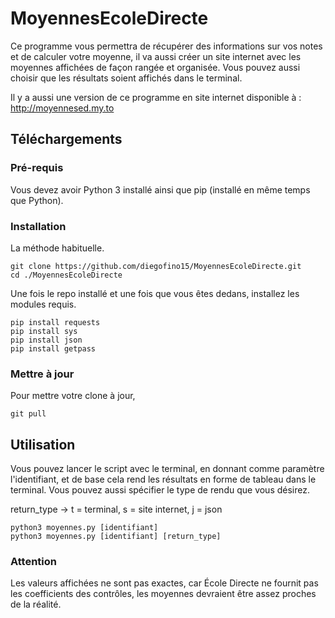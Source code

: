 # MoyennesEcoleDirecte
Ce programme vous permettra de récupérer des informations sur vos notes et de calculer votre moyenne, il va aussi créer un site internet avec les moyennes affichées de façon rangée et organisée. Vous pouvez aussi choisir que les résultats soient affichés dans le terminal.

Il y a aussi une version de ce programme en site internet disponible à : http://moyennesed.my.to

## Téléchargements

### Pré-requis
Vous devez avoir Python 3 installé ainsi que pip (installé en même temps que Python).
### Installation
La méthode habituelle.

```console
git clone https://github.com/diegofino15/MoyennesEcoleDirecte.git
cd ./MoyennesEcoleDirecte
```

Une fois le repo installé et une fois que vous êtes dedans, installez les modules requis.
```console
pip install requests
pip install sys
pip install json
pip install getpass
```


### Mettre à jour
Pour mettre votre clone à jour,
```console
git pull
```

## Utilisation

Vous pouvez lancer le script avec le terminal, en donnant comme paramètre l'identifiant, et de base cela rend les résultats en forme de tableau dans le terminal. Vous pouvez aussi spécifier le type de rendu que vous désirez.

return_type -> t = terminal, s = site internet, j = json

```console
python3 moyennes.py [identifiant]
python3 moyennes.py [identifiant] [return_type]
```

### Attention
Les valeurs affichées ne sont pas exactes, car École Directe ne fournit pas les coefficients des contrôles, les moyennes devraient être assez proches de la réalité.
